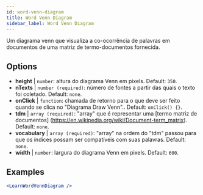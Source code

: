 ```yaml
---
id: word-venn-diagram
title: Word Venn Diagram
sidebar_label: Word Venn Diagram
---
```


Um diagrama venn que visualiza a co-ocorrência de palavras em documentos de uma matriz de termo-documentos fornecida.

## Options

* __height__ | `number`: altura do diagrama Venn em pixels. Default: `350`.
* __nTexts__ | `number (required)`: número de fontes a partir das quais o texto foi coletado. Default: `none`.
* __onClick__ | `function`: chamada de retorno para o que deve ser feito quando se clica no "Diagrama Draw Venn".. Default: `onClick() {}`.
* __tdm__ | `array (required)`: "array" que é representar uma [termo matriz de documentos] (https://en.wikipedia.org/wiki/Document-term_matrix). Default: `none`.
* __vocabulary__ | `array (required)`: "array" na ordem do "tdm" passou para que os índices possam ser compatíveis com suas palavras. Default: `none`.
* __width__ | `number`: largura do diagrama Venn em pixels. Default: `600`.


## Examples

```jsx live
<LearnWordVennDiagram />
```

